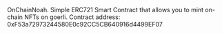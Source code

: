 OnChainNoah. Simple ERC721 Smart Contract that allows you to mint on-chain NFTs on goerli.
Contract address: 0xF53a72973244580E0c92CC5CB640916d4499EF07
